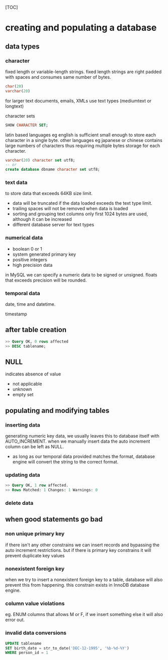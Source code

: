 [TOC]

# creating and populating a database

## data types

### character

fixed length or variable-length strings. fixed length strings are right padded with spaces and consumes same number of bytes.

```sql
char(20)
varchar(20)
```

for larger text documents, emails, XMLs use text types (mediumtext or longtext)

character sets

```sql
SHOW CHARACTER SET;
```

latin based languages eg english is sufficient small enough to store each character in a single byte. other languages eg japanese or chinese contains large numbers of characters thus requiring multiple bytes storage for each character. 

```sql
varchar(20) character set utf8;
-- or
create database dbname character set utf8;
```

### text data

to store data that exceeds 64KB size limit. 

- data will be truncated if the data loaded exceeds the text type limit.
- trailing spaces will not be removed when data is loaded
- sorting and grouping text columns only first 1024 bytes are used, although it can be increased
- different database server for text types

### numerical data

- boolean 0 or 1
- system generated primary key
- positive integers
- high precision data

in MySQL we can specify a numeric data to be signed or unsigned. floats that exceeds precision will be rounded.

### temporal data

date, time and datetime.

timestamp

## after table creation

```sql
>> Query OK, 0 rows affected
>> DESC tablename;
```

## NULL

indicates absence of value

- not applicable
- unknown
- empty set

## populating and modifying tables

### inserting data

generating numeric key data, we usually leaves this to database itself with AUTO_INCREMENT. when we manually insert data the auto increment column can be left as NULL.

- as long as our temporal data provided matches the format, database engine will convert the string to the correct format.

### updating data

```sql
>> Query OK, 1 row affected.
>> Rows Matched: 1 Changes: 1 Warnings: 0
```

### delete data

## when good statements go bad

### non unique primary key

if there isn't any other constrains we can insert records and bypassing the auto increment restrictions. but if there is primary key constrains it will prevent duplicate key values

### nonexistent foreign key

when we try to insert a nonexistent foreign key to a table, database will also prevent this from happening. this constrain exists in InnoDB database engine.

### column value violations

eg. ENUM columns that allows M or F, if we insert something else it will also error out.

### invalid data conversions

```sql
UPDATE tablename
SET birth_date = str_to_date('DEC-12-1995', '%b-%d-%Y')
WHERE person_id = 1
```

